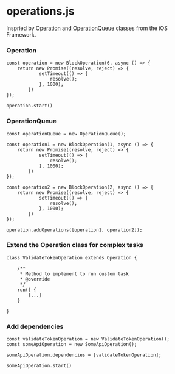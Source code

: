 # operations.js

Inspried by [Operation](https://developer.apple.com/documentation/foundation/operation) and [OperationQueue](https://developer.apple.com/documentation/foundation/operationqueue) classes from the iOS Framework.

### Operation

```
const operation = new BlockOperation(6, async () => {
    return new Promise((resolve, reject) => {
            setTimeout(() => {
                resolve();
            }, 1000);
        })
});

operation.start()
```

### OperationQueue

```
const operationQueue = new OperationQueue();

const operation1 = new BlockOperation(1, async () => {
    return new Promise((resolve, reject) => {
            setTimeout(() => {
                resolve();
            }, 1000);
        })
});

const operation2 = new BlockOperation(2, async () => {
    return new Promise((resolve, reject) => {
            setTimeout(() => {
                resolve();
            }, 1000);
        })
});

operation.addOperations([operation1, operation2]);
```

### Extend the Operation class for complex tasks

```
class ValidateTokenOperation extends Operation {
    
    /**
     * Method to implement to run custom task
     * @override
     */
    run() {
        [...]
    }
    
}
```

### Add dependencies

```
const validateTokenOperation = new ValidateTokenOperation();
const someApiOperation = new SomeApiOperation();

someApiOperation.dependencies = [validateTokenOperation];

someApiOperation.start()
```




